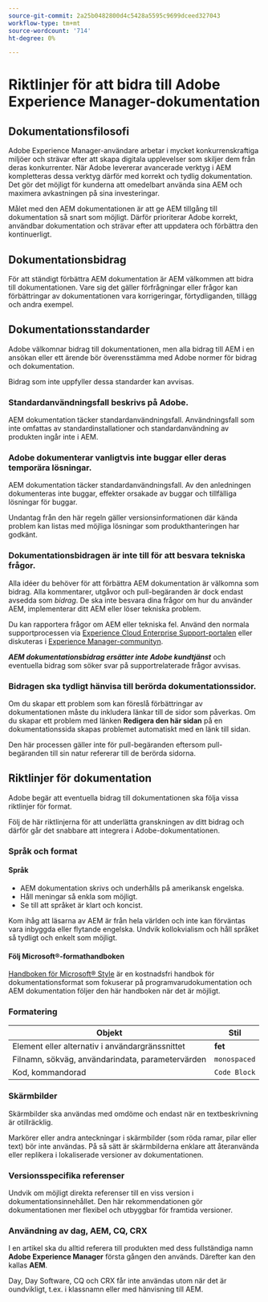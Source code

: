 ```yaml
---
source-git-commit: 2a25b0482800d4c5428a5595c9699dceed327043
workflow-type: tm+mt
source-wordcount: '714'
ht-degree: 0%

---
```

# Riktlinjer för att bidra till Adobe Experience Manager-dokumentation

## Dokumentationsfilosofi

Adobe Experience Manager-användare arbetar i mycket konkurrenskraftiga miljöer och strävar efter att skapa digitala upplevelser som skiljer dem från deras konkurrenter. När Adobe levererar avancerade verktyg i AEM kompletteras dessa verktyg därför med korrekt och tydlig dokumentation. Det gör det möjligt för kunderna att omedelbart använda sina AEM och maximera avkastningen på sina investeringar.

Målet med den AEM dokumentationen är att ge AEM tillgång till dokumentation så snart som möjligt. Därför prioriterar Adobe korrekt, användbar dokumentation och strävar efter att uppdatera och förbättra den kontinuerligt.

## Dokumentationsbidrag

För att ständigt förbättra AEM dokumentation är AEM välkommen att bidra till dokumentationen. Vare sig det gäller förfrågningar eller frågor kan förbättringar av dokumentationen vara korrigeringar, förtydliganden, tillägg och andra exempel.

## Dokumentationsstandarder

Adobe välkomnar bidrag till dokumentationen, men alla bidrag till AEM i en ansökan eller ett ärende bör överensstämma med Adobe normer för bidrag och dokumentation.

Bidrag som inte uppfyller dessa standarder kan avvisas.

### Standardanvändningsfall beskrivs på Adobe.

AEM dokumentation täcker standardanvändningsfall. Användningsfall som inte omfattas av standardinstallationer och standardanvändning av produkten ingår inte i AEM.

### Adobe dokumenterar vanligtvis inte buggar eller deras temporära lösningar.

AEM dokumentation täcker standardanvändningsfall. Av den anledningen dokumenteras inte buggar, effekter orsakade av buggar och tillfälliga lösningar för buggar.

Undantag från den här regeln gäller versionsinformationen där kända problem kan listas med möjliga lösningar som produkthanteringen har godkänt.

### Dokumentationsbidragen är inte till för att besvara tekniska frågor.

Alla idéer du behöver för att förbättra AEM dokumentation är välkomna som bidrag. Alla kommentarer, utgåvor och pull-begäranden är dock endast avsedda som *bidrag*. De ska inte besvara dina frågor om hur du använder AEM, implementerar ditt AEM eller löser tekniska problem.

Du kan rapportera frågor om AEM eller tekniska fel. Använd den normala supportprocessen via [Experience Cloud Enterprise Support-portalen](https://experienceleague.adobe.com/?support-solution=General#support) eller diskuteras i [Experience Manager-communityn](https://experienceleaguecommunities.adobe.com/t5/adobe-experience-manager/ct-p/adobe-experience-manager-community).

***AEM dokumentationsbidrag ersätter inte Adobe kundtjänst*** och eventuella bidrag som söker svar på supportrelaterade frågor avvisas.

### Bidragen ska tydligt hänvisa till berörda dokumentationssidor.

Om du skapar ett problem som kan föreslå förbättringar av dokumentationen måste du inkludera länkar till de sidor som påverkas. Om du skapar ett problem med länken **Redigera den här sidan** på en dokumentationssida skapas problemet automatiskt med en länk till sidan.

Den här processen gäller inte för pull-begäranden eftersom pull-begäranden till sin natur refererar till de berörda sidorna.

## Riktlinjer för dokumentation

Adobe begär att eventuella bidrag till dokumentationen ska följa vissa riktlinjer för format.

Följ de här riktlinjerna för att underlätta granskningen av ditt bidrag och därför går det snabbare att integrera i Adobe-dokumentationen.

### Språk och format

#### Språk

* AEM dokumentation skrivs och underhålls på amerikansk engelska.
* Håll meningar så enkla som möjligt.
* Se till att språket är klart och koncist.

Kom ihåg att läsarna av AEM är från hela världen och inte kan förväntas vara inbyggda eller flytande engelska. Undvik kollokvialism och håll språket så tydligt och enkelt som möjligt.

#### Följ Microsoft®-formathandboken

[Handboken för Microsoft® Style](https://learn.microsoft.com/en-us/style-guide/welcome/) är en kostnadsfri handbok för dokumentationsformat som fokuserar på programvarudokumentation och AEM dokumentation följer den här handboken när det är möjligt.

### Formatering

| Objekt | Stil |
|---|---|
| Element eller alternativ i användargränssnittet | **fet** |
| Filnamn, sökväg, användarindata, parametervärden | `monospaced` |
| Kod, kommandorad | ```Code Block``` |

### Skärmbilder

Skärmbilder ska användas med omdöme och endast när en textbeskrivning är otillräcklig.

Markörer eller andra anteckningar i skärmbilder (som röda ramar, pilar eller text) bör inte användas. På så sätt är skärmbilderna enklare att återanvända eller replikera i lokaliserade versioner av dokumentationen.

### Versionsspecifika referenser

Undvik om möjligt direkta referenser till en viss version i dokumentationsinnehållet. Den här rekommendationen gör dokumentationen mer flexibel och utbyggbar för framtida versioner.

### Användning av dag, AEM, CQ, CRX

I en artikel ska du alltid referera till produkten med dess fullständiga namn **Adobe Experience Manager** första gången den används. Därefter kan den kallas **AEM**.

Day, Day Software, CQ och CRX får inte användas utom när det är oundvikligt, t.ex. i klassnamn eller med hänvisning till AEM.

